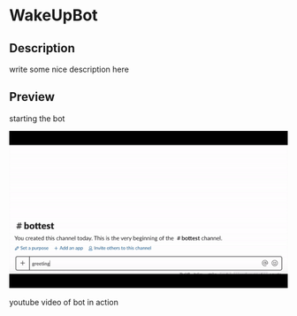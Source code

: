 # WakeUpBot

## Description

write some nice description here

## Preview

starting the bot

![](https://github.com/gvuksic/WakeUpBot/blob/master/Assets/bot-preview.gif)

youtube video of bot in action

